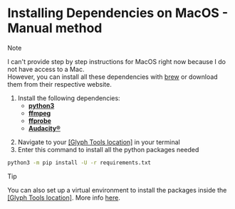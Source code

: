 # Installing Dependencies on MacOS - Manual method
> [!NOTE]
> I can't provide step by step instructions for MacOS right now because I do not have access to a Mac.  
> However, you can install all these dependencies with [brew](https://brew.sh/) or download them from their respective website.

<ol>
  <li>
    Install the following dependencies:
    <ul>
      <li><a href="https://www.python.org/downloads/"><b>python3</b><a></li>
      <li><a href="https://ffmpeg.org/download.html"><b>ffmpeg</b></a></li>
      <li><a href="https://ffmpeg.org/download.html"><b>ffprobe</b></a></li>
      <li><a href="https://www.audacityteam.org/"><b>Audacity&reg;</b></a></li>
    </ul>
  </li>
</ol>

2. Navigate to your [\[Glyph Tools location\]](../1_Terminology.md#glyph-tools-location) in your terminal
3. Enter this command to install all the python packages needed
```bash
python3 -m pip install -U -r requirements.txt
```

> [!TIP]
> You can also set up a virtual environment to install the packages inside the [\[Glyph Tools location\]](../1_Terminology.md#glyph-tools-location). More info [here](https://docs.python.org/3/library/venv.html).